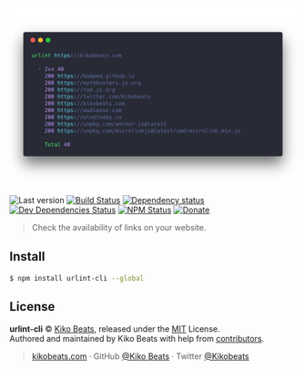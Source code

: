 <h1 align="center">
  <img src="demo.png" alt="urlint">
  <br>
</h1>

![Last version](https://img.shields.io/github/tag/urlint/urlint-cli.svg?style=flat-square)
[![Build Status](https://img.shields.io/travis/urlint/urlint-cli/master.svg?style=flat-square)](https://travis-ci.org/urlint/urlint-cli)
[![Dependency status](https://img.shields.io/david/urlint/urlint-cli.svg?style=flat-square)](https://david-dm.org/urlint/urlint-cli)
[![Dev Dependencies Status](https://img.shields.io/david/dev/urlint/urlint-cli.svg?style=flat-square)](https://david-dm.org/urlint/urlint-cli#info=devDependencies)
[![NPM Status](https://img.shields.io/npm/dm/urlint-cli.svg?style=flat-square)](https://www.npmjs.org/package/urlint-cli)
[![Donate](https://img.shields.io/badge/donate-paypal-blue.svg?style=flat-square)](https://paypal.me/Kikobeats)

> Check the availability of links on your website.

## Install

```bash
$ npm install urlint-cli --global
```

## License

**urlint-cli** © [Kiko Beats](https://kikobeats.com), released under the [MIT](https://github.com/urlint/urlint-cli/blob/master/LICENSE) License.<br>
Authored and maintained by Kiko Beats with help from [contributors](https://github.com/urlint/urlint-cli/contributors).

> [kikobeats.com](https://kikobeats.com) · GitHub [@Kiko Beats](https://github.com/Kikobeats) · Twitter [@Kikobeats](https://twitter.com/Kikobeats)
